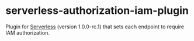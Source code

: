 # serverless-authorization-iam-plugin
Plugin for [Serverless](https://github.com/serverless/serverless) (version 1.0.0-rc.1) that sets each endpoint to require IAM authorization.
